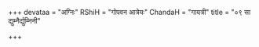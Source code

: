 +++
devataa = "अग्निः"
RShiH = "गोपवन आत्रेयः"
ChandaH = "गायत्री"
title = "०९ सा द्युम्नैर्द्युम्निनी"

+++
